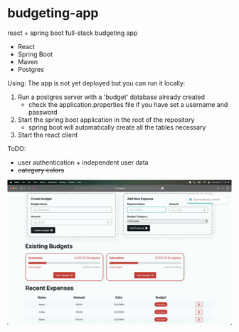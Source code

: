 # budgeting-app
react + spring boot full-stack budgeting app

* React
* Spring Boot
* Maven
* Postgres

Using:
The app is not yet deployed but you can run it locally:
1. Run a postgres server with a 'budget' database already created
   - check the application.properties file if you have set a username and password
2. Start the spring boot application in the root of the repository
   - spring boot will automatically create all the tables necessary
3. Start the react client 

ToDO:
* user authentication + independent user data
* ~~category colors~~

![](media/dashboard.png)
